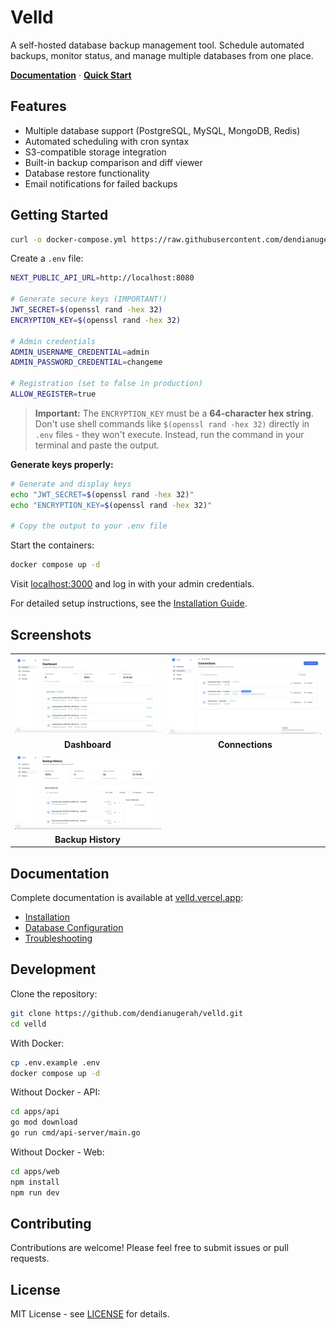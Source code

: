 # Velld

A self-hosted database backup management tool. Schedule automated backups, monitor status, and manage multiple databases from one place.

**[Documentation](https://velld.vercel.app)** · **[Quick Start](https://velld.vercel.app/docs/quick-start)**

## Features

- Multiple database support (PostgreSQL, MySQL, MongoDB, Redis)
- Automated scheduling with cron syntax
- S3-compatible storage integration
- Built-in backup comparison and diff viewer
- Database restore functionality
- Email notifications for failed backups

## Getting Started

```bash
curl -o docker-compose.yml https://raw.githubusercontent.com/dendianugerah/velld/main/docker-compose.prebuilt.yml
```

Create a `.env` file:

```bash
NEXT_PUBLIC_API_URL=http://localhost:8080

# Generate secure keys (IMPORTANT!)
JWT_SECRET=$(openssl rand -hex 32)
ENCRYPTION_KEY=$(openssl rand -hex 32)

# Admin credentials
ADMIN_USERNAME_CREDENTIAL=admin
ADMIN_PASSWORD_CREDENTIAL=changeme

# Registration (set to false in production)
ALLOW_REGISTER=true
```

> **Important:** The `ENCRYPTION_KEY` must be a **64-character hex string**. Don't use shell commands like `$(openssl rand -hex 32)` directly in `.env` files - they won't execute. Instead, run the command in your terminal and paste the output.

**Generate keys properly:**

```bash
# Generate and display keys
echo "JWT_SECRET=$(openssl rand -hex 32)"
echo "ENCRYPTION_KEY=$(openssl rand -hex 32)"

# Copy the output to your .env file
```

Start the containers:

```bash
docker compose up -d
```

Visit [localhost:3000](http://localhost:3000) and log in with your admin credentials.

For detailed setup instructions, see the [Installation Guide](https://velld.vercel.app/docs/installation).

## Screenshots

<table>
  <tr>
    <td><img src="docs/images/dashboard.png" alt="Dashboard" /></td>
    <td><img src="docs/images/connections.png" alt="Connections" /></td>
  </tr>
  <tr>
    <td align="center"><b>Dashboard</b></td>
    <td align="center"><b>Connections</b></td>
  </tr>
  <tr>
    <td><img src="docs/images/history.png" alt="History" /></td>
    <td></td>
  </tr>
  <tr>
    <td align="center"><b>Backup History</b></td>
    <td></td>
  </tr>
</table>

## Documentation

Complete documentation is available at [velld.vercel.app](https://velld.vercel.app):

- [Installation](https://velld.vercel.app/docs/installation)
- [Database Configuration](https://velld.vercel.app/docs/databases)
- [Troubleshooting](https://velld.vercel.app/docs/troubleshooting)

## Development

Clone the repository:

```bash
git clone https://github.com/dendianugerah/velld.git
cd velld
```

With Docker:

```bash
cp .env.example .env
docker compose up -d
```

Without Docker - API:

```bash
cd apps/api
go mod download
go run cmd/api-server/main.go
```

Without Docker - Web:

```bash
cd apps/web
npm install
npm run dev
```

## Contributing

Contributions are welcome! Please feel free to submit issues or pull requests.

## License

MIT License - see [LICENSE](LICENSE) for details.